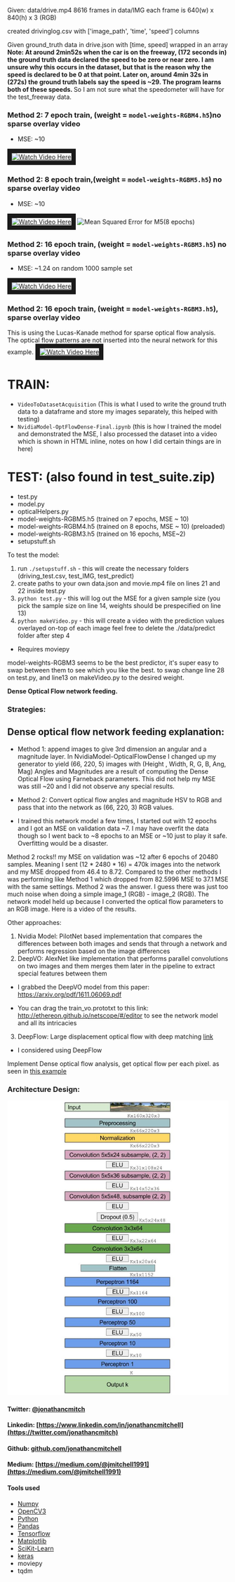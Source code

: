 Given: data/drive.mp4
8616 frames in data/IMG
each frame is 640(w) x 840(h) x 3 (RGB)

created drivinglog.csv with ['image_path', 'time', 'speed'] columns

Given ground_truth data in drive.json with [time, speed] wrapped in an array
<strong>Note: At around 2min52s when the car is on the freeway, (172 seconds in) the ground truth data declared the speed to be zero or near zero. I am unsure why this occurs in the dataset, but that is the reason why the speed is declared to be 0 at that point. Later on, around 4min 32s in (272s) the ground truth labels say the speed is ~29. The program learns both of these speeds. </strong> So I am not sure what the speedometer will have for the test_freeway data.

### Method 2: 7 epoch train, (weight = `model-weights-RGBM4.h5`)no sparse overlay video
* MSE: ~10

<a href="http://www.youtube.com/embed/5PO0Y2eyRk8
" target="_blank"><img src="http://img.youtube.com/vi/5PO0Y2eyRk8/0.jpg" 
alt="Watch Video Here" width="480" height="180" border="10" /></a>

### Method 2: 8 epoch train,(weight = `model-weights-RGBM5.h5`) no sparse overlay video
* MSE: ~10

<a href="http://www.youtube.com/embed/vNRCwtx01og
" target="_blank"><img src="http://img.youtube.com/vi/vNRCwtx01og/0.jpg" 
alt="Watch Video Here" width="480" height="180" border="10" /></a>
![Mean Squared Error for M5(8 epochs)](https://github.com/JonathanCMitchell/speedChallenge/blob/master/rgbm5_8epoch.png)

### Method 2: 16 epoch train, (weight = `model-weights-RGBM3.h5`) no sparse overlay video
* MSE: ~1.24 on random 1000 sample set

<a href="http://www.youtube.com/embed/4mDY_DlIu5g
" target="_blank"><img src="http://img.youtube.com/vi/4mDY_DlIu5g/0.jpg" 
alt="Watch Video Here" width="480" height="180" border="10" /></a>

### Method 2: 16 epoch train, (weight = `model-weights-RGBM3.h5`), sparse overlay video
This is using the Lucas-Kanade method for sparse optical flow analysis. The optical flow patterns are not inserted into the neural network for this example. 
<a href="http://www.youtube.com/embed/1wveGc-lc9Q
" target="_blank"><img src="http://img.youtube.com/vi/1wveGc-lc9Q/0.jpg" 
alt="Watch Video Here" width="480" height="180" border="10" /></a>

# TRAIN:
* `VideoToDatasetAcquisition` (This is what I used to write the ground truth data to a dataframe and store my images separately, this helped with testing)
* `NvidiaModel-OptFlowDense-Final.ipynb` (this is how I trained the model and demonstrated the MSE, I also processed the dataset into a video which is shown in HTML inline, notes on how I did certain things are in here)


# TEST: (also found in test_suite.zip)
* test.py
* model.py
* opticalHelpers.py
* model-weights-RGBM5.h5 (trained on 7 epochs, MSE ~ 10) 
* model-weights-RGBM4.h5 (trained on 8 epochs, MSE ~ 10) (preloaded)
* model-weights-RGBM3.h5 (trained on 16 epochs, MSE~2)
* setupstuff.sh

To test the model:
1) run `./setupstuff.sh` - this will create the necessary folders (driving_test.csv, test_IMG, test_predict)
2) create paths to your own data.json and movie.mp4 file on lines 21 and 22 inside test.py
3) `python test.py` - this will log out the MSE for a given sample size (you pick the sample size on line 14, weights should be prespecified on line 13)
4) `python makeVideo.py` - this will create a video with the prediction values overlayed on-top of each image
feel free to delete the ./data/predict folder after step 4
* Requires moviepy


model-weights-RGBM3 seems to be the best predictor, it's super easy to swap between them to see which you like the best. to swap change line 28 on test.py, and line13 on makeVideo.py to the desired weight. 


<strong>Dense Optical Flow network feeding.</strong>

### Strategies:
## Dense optical flow network feeding explanation:
* Method 1: append images to give 3rd dimension an angular and a magnitude layer. 
In NvidiaModel-OpticalFlowDense I changed up my generator to yield (66, 220, 5) images with (Height , Width, R, G, B, Ang, Mag) Angles and Magnitudes are a result of computing the Dense Optical Flow using Farneback parameters. This did not help my MSE was still ~20 and I did not observe any special results. 

* Method 2: Convert optical flow angles and magnitude HSV to RGB and pass that into the network as (66, 220, 3) RGB values. 

* I trained this network model a few times, I started out with 12 epochs and I got an MSE on validation data ~7. I may have overfit the data though so I went back to ~8 epochs to an MSE or ~10 just to play it safe. Overfitting would be a disaster. 

Method 2 rocks!! my MSE on validation was ~12 after 6 epochs of 20480 samples. Meaning I sent (12 * 2480 * 16) = 470k images into the network and my MSE dropped from 46.4 to 8.72. Compared to the other methods I was performing like Method 1 which dropped from 82.5996 MSE to 37.1 MSE with the same settings. Method 2 was the answer. I guess there was just too much noise when doing a simple image_1 (RGB) - image_2 (RGB). The network model held up because I converted the optical flow parameters to an RGB image. Here is a video of the results. 

Other approaches: 
1) Nvidia Model: PilotNet based implementation that compares the differences between both images and sends that through a network and performs regression based on the image differences
2) DeepVO: AlexNet like implementation that performs parallel convolutions on two images and them merges them later in the pipeline to extract special features between them

* I grabbed the DeepVO model from this paper: https://arxiv.org/pdf/1611.06069.pdf

* You can drag the train_vo.prototxt to this link: http://ethereon.github.io/netscope/#/editor
to see the network model and all its intricacies

3) DeepFlow: Large displacement optical flow with deep matching [link](http://www.cv-foundation.org/openaccess/content_iccv_2013/papers/Weinzaepfel_DeepFlow_Large_Displacement_2013_ICCV_paper.pdf)
* I considered using DeepFlow

Implement Dense optical flow analysis, get optical flow per each pixel. as seen in [this example](http://docs.opencv.org/3.1.0/d7/d8b/tutorial_py_lucas_kanade.html)


### Architecture Design:
![architecture design](https://github.com/JonathanCMitchell/CarND-Behavioral-Cloning-P3/blob/Master/plots/Convnet%20Architecture%20Nvidia%20Model.jpg)



#### Twitter: [@jonathancmitch](https://twitter.com/jonathancmitch)
#### Linkedin: [https://www.linkedin.com/in/jonathancmitchell](https://twitter.com/jonathancmitch)
#### Github: [github.com/jonathancmitchell](github.com/jonathancmitchell)
#### Medium: [https://medium.com/@jmitchell1991](https://medium.com/@jmitchell1991)


#### Tools used
* [Numpy](http://www.numpy.org/)
* [OpenCV3](http://pandas.pydata.org/)
* [Python](https://www.python.org/)
* [Pandas](http://pandas.pydata.org/)
* [Tensorflow](https://www.tensorflow.org/)
* [Matplotlib](http://matplotlib.org/api/pyplot_api.html)
* [SciKit-Learn](http://scikit-learn.org/)
* [keras](http://keras.io)
* moviepy
* tqdm
